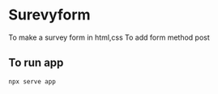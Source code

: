 # Surevyform
To make a survey form in html,css
To add form method post
##       To run app

```
npx serve app
```

